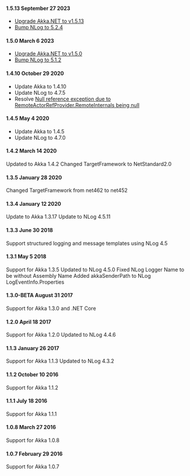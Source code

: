 #### 1.5.13 September 27 2023 ####

* [Upgrade Akka.NET to v1.5.13](https://github.com/akkadotnet/akka.net/releases/tag/1.5.13)
* [Bump NLog to 5.2.4](https://github.com/akkadotnet/Akka.Logger.NLog/pull/171)

#### 1.5.0 March 6 2023 ####

* [Upgrade Akka.NET to v1.5.0](https://github.com/akkadotnet/akka.net/releases/tag/1.5.0)
* [Bump NLog to 5.1.2](https://github.com/akkadotnet/Akka.Logger.NLog/pull/133)

#### 1.4.10 October 29 2020 ####
- Update Akka to 1.4.10
- Update NLog to 4.7.5
- Resolve [Null reference exception due to RemoteActorRefProvider.RemoteInternals being null](https://github.com/akkadotnet/akka.net/issues/4579)


#### 1.4.5 May 4 2020 ####

- Update Akka to 1.4.5
- Update NLog to 4.7.0

#### 1.4.2 March 14 2020 ####

Updated to Akka 1.4.2
Changed TargetFramework to NetStandard2.0

#### 1.3.5 January 28 2020 ####

Changed TargetFramework from net462 to net452

#### 1.3.4 January 12 2020 ####

Update to Akka 1.3.17
Update to NLog 4.5.11

#### 1.3.3 June 30 2018 ####

Support structured logging and message templates using NLog 4.5

#### 1.3.1 May 5 2018 ####

Support for Akka 1.3.5
Updated to NLog 4.5.0
Fixed NLog Logger Name to be without Assembly Name
Added akkaSenderPath to NLog LogEventInfo.Properties

#### 1.3.0-BETA August 31 2017 ####

Support for Akka 1.3.0 and .NET Core

#### 1.2.0 April 18 2017 ####

Support for Akka 1.2.0
Updated to NLog 4.4.6

#### 1.1.3 January 26 2017 ####

Support for Akka 1.1.3
Updated to NLog 4.3.2

#### 1.1.2 October 10 2016 ####

Support for Akka 1.1.2

#### 1.1.1 July 18 2016 ####

Support for Akka 1.1.1

#### 1.0.8 March 27 2016 ####

Support for Akka 1.0.8

#### 1.0.7 February 29 2016 ####

Support for Akka 1.0.7
